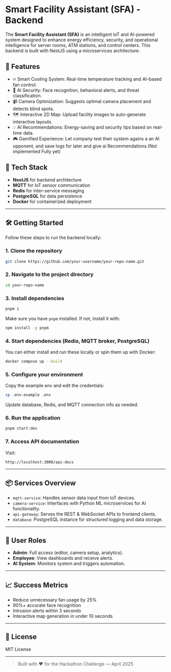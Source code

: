 # Smart Facility Assistant (SFA) - Backend

The **Smart Facility Assistant (SFA)** is an intelligent IoT and AI-powered system designed to enhance energy efficiency, security, and operational intelligence for server rooms, ATM stations, and control centers. This backend is built with NestJS using a microservices architecture.

## 🚀 Features

- 🔥 Smart Cooling System: Real-time temperature tracking and AI-based fan control.
- 🧠 AI Security: Face recognition, behavioral alerts, and threat classification.
- 📹 Camera Optimization: Suggests optimal camera placement and detects blind spots.
- 🗺️ Interactive 2D Map: Upload facility images to auto-generate interactive layouts.
- 💡 AI Recommendations: Energy-saving and security tips based on real-time data.
- 🎮 Gamified Experience: Let company test their system agains a an AI opponent, and save logs for later and give ai Recommendations.(Not implemented Fully yet)

## 🧱 Tech Stack

- **NestJS** for backend architecture
- **MQTT** for IoT sensor communication
- **Redis**  for inter-service messaging
- **PostgreSQL** for data persistence
- **Docker** for containerized deployment

---

## 🛠️ Getting Started

Follow these steps to run the backend locally:

### 1. Clone the repository

```bash
git clone https://github.com/your-username/your-repo-name.git
```

### 2. Navigate to the project directory

```bash
cd your-repo-name
```

### 3. Install dependencies

```bash
pnpm i
```

Make sure you have `pnpm` installed. If not, install it with:

```bash
npm install -g pnpm
```

### 4. Start dependencies (Redis, MQTT broker, PostgreSQL)

You can either install and run these locally or spin them up with Docker:

```bash
docker compose up --build
```

### 5. Configure your environment

Copy the example env and edit the credentials:

```bash
cp .env.example .env
```

Update database, Redis, and MQTT connection info as needed.

### 6. Run the application

```bash
pnpm start:dev
```

### 7. Access API documentation

Visit:

```
http://localhost:3000/api-docs
```

---

## 📦 Services Overview

- `mqtt-service`: Handles sensor data input from IoT devices.
- `camera-service`: Interfaces with Python ML microservices for AI functionality.
- `api-gateway`: Serves the REST & WebSocket APIs to frontend clients.
- `database`: PostgreSQL instance for structured logging and data storage.

---

## 👤 User Roles

- **Admin**: Full access (editor, camera setup, analytics).
- **Employee**: View dashboards and receive alerts.
- **AI System**: Monitors system and triggers automation.

---

## 📈 Success Metrics

- Reduce unnecessary fan usage by 25%
- 90%+ accurate face recognition
- Intrusion alerts within 3 seconds
- Interactive map generation in under 10 seconds

---

## 📄 License

MIT License

---

> Built with ❤️ for the Hackathon Challenge — April 2025
